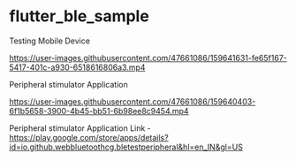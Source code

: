 # flutter_ble_sample


 
Testing Mobile Device  
 
https://user-images.githubusercontent.com/47661086/159641631-fe65f167-5417-401c-a930-6518616806a3.mp4


Peripheral  stimulator Application 
 
https://user-images.githubusercontent.com/47661086/159640403-6f1b5658-3900-4b45-bb51-6b98ee8c9454.mp4

Peripheral  stimulator  Application Link  -   https://play.google.com/store/apps/details?id=io.github.webbluetoothcg.bletestperipheral&hl=en_IN&gl=US





